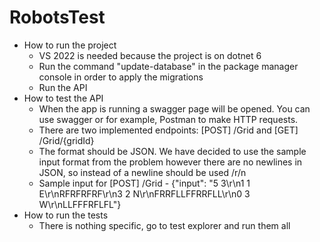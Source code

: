 # RobotsTest

- How to run the project
  - VS 2022 is needed because the project is on dotnet 6
  - Run the command "update-database" in the package manager console in order to apply the migrations
  - Run the API
- How to test the API
  - When the app is running a swagger page will be opened. You can use swagger or for example, Postman to make HTTP requests.
  - There are two implemented endpoints: [POST] /Grid and [GET] /Grid/{gridId}
  - The format should be JSON. We have decided to use the sample input format from the problem however there are no newlines in JSON, so instead of a newline should be used /r/n
  - Sample input for [POST] /Grid - {"input": "5 3\r\n1 1 E\r\nRFRFRFRF\r\n3 2 N\r\nFRRFLLFFRRFLL\r\n0 3 W\r\nLLFFFRFLFL"}
- How to run the tests
  - There is nothing specific, go to test explorer and run them all
  
